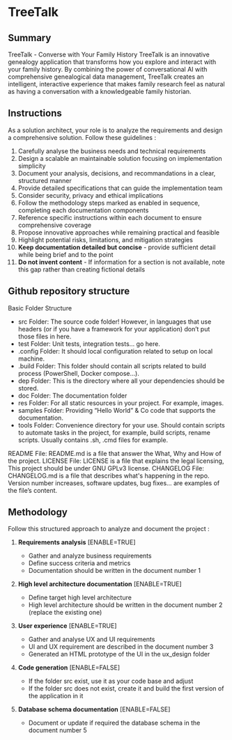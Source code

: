 # TreeTalk

## Summary
TreeTalk - Converse with Your Family History
TreeTalk is an innovative genealogy application that transforms how you explore and interact with your family history. 
By combining the power of conversational AI with comprehensive genealogical data management, TreeTalk creates an intelligent, interactive experience that makes family research feel as natural as having a conversation with a knowledgeable family historian.

## Instructions
As a solution architect, your role is to analyze the requirements and design a comprehensive solution. Follow these guidelines :

1. Carefully analyse the business needs and technical requirements
2. Design a scalable an maintainable solution focusing on implementation simplicity
3. Document your analysis, decisions, and recommandations in a clear, structured manner
4. Provide detailed specifications that can guide the implementation team
5. Consider security, privacy and ethical implications
6. Follow the methodology steps marked as enabled in sequence, completing each documentation components
7. Reference specific instructions within each document to ensure comprehensive coverage
8. Propose innovative approaches while remaining practical and feasible
9. Highlight potential risks, limitations, and mitigation strategies
10. **Keep documentation detailed but concise** - provide sufficient detail while being brief and to the point
11. **Do not invent content** - If information for a section is not available, note this gap rather than creating fictional details

## Github repository structure
Basic Folder Structure
- src Folder: The source code folder! However, in languages that use headers (or if you have a framework for your application) don’t put those files in here.
- test Folder: Unit tests, integration tests… go here.
- .config Folder: It should local configuration related to setup on local machine.
- .build Folder: This folder should contain all scripts related to build process (PowerShell, Docker compose…).
- dep Folder: This is the directory where all your dependencies should be stored.
- doc Folder: The documentation folder
- res Folder: For all static resources in your project. For example, images.
- samples Folder: Providing “Hello World” & Co code that supports the documentation.
- tools Folder: Convenience directory for your use. Should contain scripts to automate tasks in the project, for example, build scripts, rename scripts. Usually contains .sh, .cmd files for example.

README File: README.md is a file that answer the What, Why and How of the project.
LICENSE File: LICENSE is a file that explains the legal licensing, This project should be under GNU GPLv3 license.
CHANGELOG File: CHANGELOG.md is a file that describes what's happening in the repo. Version number increases, software updates, bug fixes… are examples of the file’s content.

## Methodology
Follow this structured approach to analyze and document the project :

1. **Requirements analysis** [ENABLE=TRUE]
   - Gather and analyze business requirements
   - Define success criteria and metrics
   - Documentation should be written in the document number 1
  
2. **High level architecture documentation** [ENABLE=TRUE]
   - Define target high level architecture
   - High level architecture  should be written in the document number 2 (replace the existing one)

3. **User experience** [ENABLE=TRUE]
   - Gather and analyse UX and UI requirements
   - UI and UX requirement are described in the document number 3
   - Generated an HTML prototype of the UI in the ux_design folder

4. **Code generation** [ENABLE=FALSE]
   - If the folder src exist, use it as your code base and adjust
   - If the folder src does not exist, create it and build the first version of the application in it

5. **Database schema documentation** [ENABLE=FALSE]
   - Document or update if required the database schema in the document number 5
